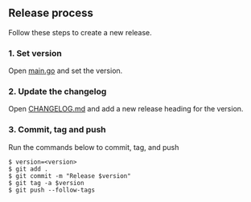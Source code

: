 ## Release process

Follow these steps to create a new release.

### 1. Set version

Open [main.go](./main.go) and set the version.

### 2. Update the changelog

Open [CHANGELOG.md](./CHANGELOG.md) and add a new release heading for the version.

### 3. Commit, tag and push

Run the commands below to commit, tag, and push

```shell
$ version=<version>
$ git add .
$ git commit -m "Release $version"
$ git tag -a $version
$ git push --follow-tags
```
